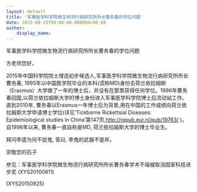 ```yaml
---
layout: default
title: '军事医学科学院微生物流行病研究所所长曹务春的学位问题'
date: 2015-09-25T00:00:00.000000+08:00
author:
    display_name: 
---
```


军事医学科学院微生物流行病研究所所长曹务春的学位问题

方老师您好，

2015年中国科学院院士增选初步候选人,军事医学科学院微生物流行病研究所所长曹务春, 1995年以中国医学院毕业的本科(谎称MD)身份去荷兰依拉姆斯（Erasmus）大学做了一年的博士后，并没有在那里获得任何学位。1996年曹务春回国,以荷兰依拉姆斯大学的博士身份进入军事医学科学院博士后流动站工作。直到2010年, 曹务春以Erasmus一年博士后为背景,用在中国的工作成绩向荷兰依拉姆斯大学申请博士学位(详见‘Tickborne Rickettsial Diseases: Epidemiological studies in China’第147页,http://repub.eur.nl/pub/19763/ )。自1996年以来, 曹务春一直自称是MD, 荷兰依拉姆斯大学的博士毕业生。

拜问李逵为何不捉鬼, 答曰, 李鬼的武器不是斧。

崇敬您的石子

参见：军事医学科学院微生物流行病研究所所长曹务春学术不端被取消国家科技进步奖 (XYS20100811)

(XYS20150925)

